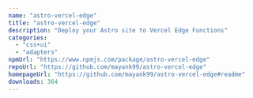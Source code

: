 ```yaml
---
name: "astro-vercel-edge"
title: "astro-vercel-edge"
description: "Deploy your Astro site to Vercel Edge Functions"
categories:
  - "css+ui"
  - "adapters"
npmUrl: "https://www.npmjs.com/package/astro-vercel-edge"
repoUrl: "https://github.com/mayank99/astro-vercel-edge"
homepageUrl: "https://github.com/mayank99/astro-vercel-edge#readme"
downloads: 364
---
```

